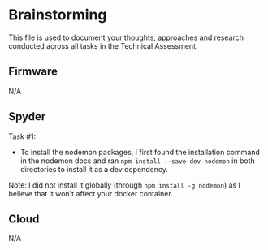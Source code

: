 # Brainstorming

This file is used to document your thoughts, approaches and research conducted across all tasks in the Technical Assessment.

## Firmware
N/A 

## Spyder
Task #1: 
- To install the nodemon packages, I first found the installation command in the nodemon docs and ran `npm install --save-dev nodemon` in both directories to install it as a dev dependency. 

Note: I did not install it globally (through `npm install -g nodemon`) as I believe that it won't affect your docker container. 

## Cloud
N/A